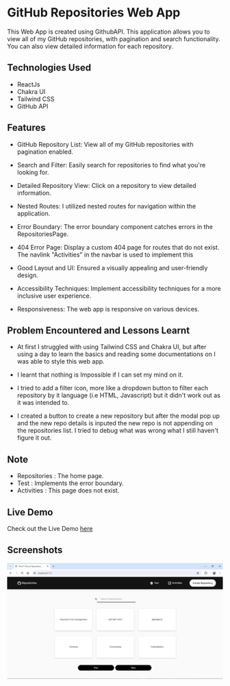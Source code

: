 # GitHub Repositories Web App

This Web App is created using GithubAPI. This application allows you to view all of my GitHub repositories, with pagination and search functionality. You can also view detailed information for each repository.

## Technologies Used

- ReactJs
- Chakra UI
- Tailwind CSS
- GitHub API

## Features

- GitHub Repository List: View all of my GitHub repositories with pagination enabled. 

- Search and Filter: Easily search for repositories to find what you're looking for.

- Detailed Repository View: Click on a repository to view detailed information.

- Nested Routes: I utilized nested routes for navigation within the application.

- Error Boundary: The error boundary component catches errors in the RepositoriesPage. 

- 404 Error Page: Display a custom 404 page for routes that do not exist. The navlink "Activities" in the navbar is used to implement this

- Good Layout and UI: Ensured a visually appealing and user-friendly design.

- Accessibility Techniques: Implement accessibility techniques for a more inclusive user experience.

- Responsiveness: The web app is responsive on various devices.
 
## Problem Encountered and Lessons Learnt 

- At first I struggled with using Tailwind CSS and Chakra UI, but after using a day to learn the basics and reading some documentations on I was able to style this web app.

- I learnt that nothing is Impossible if I can set my mind on it. 

- I tried to add a filter icon, more like a dropdown button to filter each repository by it language (i.e HTML, Javascript) but it didn't work out as it was intended to.

- I created a button to create a new repository but after the modal pop up and the new repo details is inputed the new repo is not appending on the repositories list. I tried to debug what was wrong what I still haven't figure it out.

## Note

- Repositories : The home page.
- Test : Implements the error boundary.
- Activities : This page does not exist.
## Live Demo

Check out the Live Demo [here](https://github-web-app-7p78.vercel.app/)
## Screenshots

![App Screenshot](./src/assets/Github%20Web%20App.jpg)


